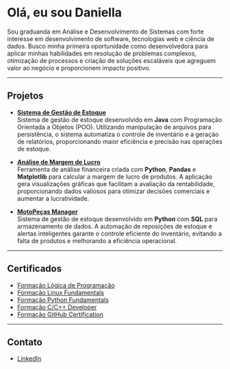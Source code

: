 # Olá, eu sou Daniella

Sou graduanda em Análise e Desenvolvimento de Sistemas com forte interesse em desenvolvimento de software, tecnologias web e ciência de dados. Busco minha primeira oportunidade como desenvolvedora para aplicar minhas habilidades em resolução de problemas complexos, otimização de processos e criação de soluções escaláveis que agreguem valor ao negócio e proporcionem impacto positivo.

---

## Projetos  

- [**Sistema de Gestão de Estoque**](https://github.com/dani-dantas/SistemaGestaoJava)  
  Sistema de gestão de estoque desenvolvido em **Java** com Programação Orientada a Objetos (POO). Utilizando manipulação de arquivos para persistência, o sistema automatiza o controle de inventário e a geração de relatórios, proporcionando maior eficiência e precisão nas operações de estoque.  

- [**Análise de Margem de Lucro**](https://github.com/dani-dantas/AnalisarMargemLucro)  
  Ferramenta de análise financeira criada com **Python**, **Pandas** e **Matplotlib** para calcular a margem de lucro de produtos. A aplicação gera visualizações gráficas que facilitam a avaliação da rentabilidade, proporcionando dados valiosos para otimizar decisões comerciais e aumentar a lucratividade.  

- [**MotoPeças Manager**](https://github.com/dani-dantas/MotoPecasManager)  
  Sistema de gestão de estoque desenvolvido em **Python** com **SQL** para armazenamento de dados. A automação de reposições de estoque e alertas inteligentes garante o controle eficiente do inventário, evitando a falta de produtos e melhorando a eficiência operacional.

---

## Certificados  

- [Formação Lógica de Programação](https://drive.google.com/file/d/1XIbgH-BNd31Z-FKgTVfedWwhy7NPnC4a/view?usp=drive_link)
- [Formação Linux Fundamentals](https://drive.google.com/file/d/10xCckSwMaU_LllOzDIMu-RQ9EfBu8Udc/view?usp=drive_link)
- [Formação Python Fundamentals](https://drive.google.com/file/d/167rl1mzVr3_-NLNgH9E9RBeXntNv5Mi1/view?usp=drive_link)
- [Formação C/C++ Developer](https://drive.google.com/file/d/1bn4k1rUOvKHvXQlwr-RDoKH5R2FM6QvF/view?usp=drive_link)
- [Formação GitHub Certification](https://drive.google.com/file/d/1ED_A6owVbLkEwdPaYi_-mYntsiGzsKN5/view?usp=drive_link)

---

## Contato  

- [LinkedIn](https://www.linkedin.com/in/daniella-dantas/)  

